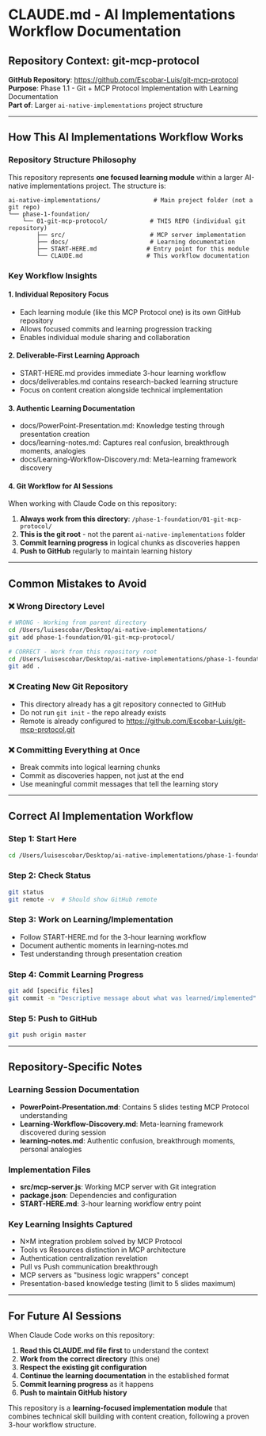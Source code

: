 # CLAUDE.md - AI Implementations Workflow Documentation

## Repository Context: git-mcp-protocol

**GitHub Repository**: https://github.com/Escobar-Luis/git-mcp-protocol  
**Purpose**: Phase 1.1 - Git + MCP Protocol Implementation with Learning Documentation  
**Part of**: Larger `ai-native-implementations` project structure  

---

## How This AI Implementations Workflow Works

### **Repository Structure Philosophy**
This repository represents **one focused learning module** within a larger AI-native implementations project. The structure is:

```
ai-native-implementations/               # Main project folder (not a git repo)
└── phase-1-foundation/
    └── 01-git-mcp-protocol/            # THIS REPO (individual git repository)
        ├── src/                        # MCP server implementation
        ├── docs/                       # Learning documentation
        ├── START-HERE.md              # Entry point for this module
        └── CLAUDE.md                  # This workflow documentation
```

### **Key Workflow Insights**

#### **1. Individual Repository Focus**
- Each learning module (like this MCP Protocol one) is its own GitHub repository
- Allows focused commits and learning progression tracking
- Enables individual module sharing and collaboration

#### **2. Deliverable-First Learning Approach**
- START-HERE.md provides immediate 3-hour learning workflow
- docs/deliverables.md contains research-backed learning structure
- Focus on content creation alongside technical implementation

#### **3. Authentic Learning Documentation** 
- docs/PowerPoint-Presentation.md: Knowledge testing through presentation creation
- docs/learning-notes.md: Captures real confusion, breakthrough moments, analogies
- docs/Learning-Workflow-Discovery.md: Meta-learning framework discovery

#### **4. Git Workflow for AI Sessions**
When working with Claude Code on this repository:

1. **Always work from this directory**: `/phase-1-foundation/01-git-mcp-protocol/`
2. **This is the git root** - not the parent `ai-native-implementations` folder
3. **Commit learning progress** in logical chunks as discoveries happen
4. **Push to GitHub** regularly to maintain learning history

---

## Common Mistakes to Avoid

### **❌ Wrong Directory Level**
```bash
# WRONG - Working from parent directory
cd /Users/luisescobar/Desktop/ai-native-implementations/
git add phase-1-foundation/01-git-mcp-protocol/

# CORRECT - Work from this repository root
cd /Users/luisescobar/Desktop/ai-native-implementations/phase-1-foundation/01-git-mcp-protocol/
git add .
```

### **❌ Creating New Git Repository**
- This directory already has a git repository connected to GitHub
- Do not run `git init` - the repo already exists
- Remote is already configured to https://github.com/Escobar-Luis/git-mcp-protocol.git

### **❌ Committing Everything at Once**
- Break commits into logical learning chunks
- Commit as discoveries happen, not just at the end
- Use meaningful commit messages that tell the learning story

---

## Correct AI Implementation Workflow

### **Step 1: Start Here**
```bash
cd /Users/luisescobar/Desktop/ai-native-implementations/phase-1-foundation/01-git-mcp-protocol/
```

### **Step 2: Check Status**
```bash
git status
git remote -v  # Should show GitHub remote
```

### **Step 3: Work on Learning/Implementation**
- Follow START-HERE.md for the 3-hour learning workflow
- Document authentic moments in learning-notes.md
- Test understanding through presentation creation

### **Step 4: Commit Learning Progress**
```bash
git add [specific files]
git commit -m "Descriptive message about what was learned/implemented"
```

### **Step 5: Push to GitHub**
```bash
git push origin master
```

---

## Repository-Specific Notes

### **Learning Session Documentation**
- **PowerPoint-Presentation.md**: Contains 5 slides testing MCP Protocol understanding
- **Learning-Workflow-Discovery.md**: Meta-learning framework discovered during session
- **learning-notes.md**: Authentic confusion, breakthrough moments, personal analogies

### **Implementation Files**
- **src/mcp-server.js**: Working MCP server with Git integration
- **package.json**: Dependencies and configuration
- **START-HERE.md**: 3-hour learning workflow entry point

### **Key Learning Insights Captured**
- N×M integration problem solved by MCP Protocol
- Tools vs Resources distinction in MCP architecture  
- Authentication centralization revelation
- Pull vs Push communication breakthrough
- MCP servers as "business logic wrappers" concept
- Presentation-based knowledge testing (limit to 5 slides maximum)

---

## For Future AI Sessions

When Claude Code works on this repository:

1. **Read this CLAUDE.md file first** to understand the context
2. **Work from the correct directory** (this one)
3. **Respect the existing git configuration** 
4. **Continue the learning documentation** in the established format
5. **Commit learning progress** as it happens
6. **Push to maintain GitHub history**

This repository is a **learning-focused implementation module** that combines technical skill building with content creation, following a proven 3-hour workflow structure.